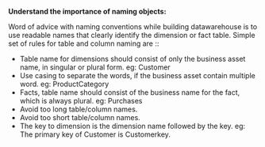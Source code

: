 **Understand the importance of naming objects:**

Word of advice with naming conventions while building datawarehouse is to use readable names that clearly identify the dimension or fact table. Simple set of rules for table and column naming are ::
  + Table name for dimensions should consist of only the business asset name, in singular or plural form. eg: Customer
  + Use casing to separate the words, if the business asset contain multiple word. eg: ProductCategory
  + Facts, table name should consist of the business name for the fact, which is always plural. eg: Purchases
  + Avoid too long table/column names.
  + Avoid too short table/column names.
  + The key to dimension is the dimension name followed by the key. eg: The primary key of Customer is Customerkey.
  
